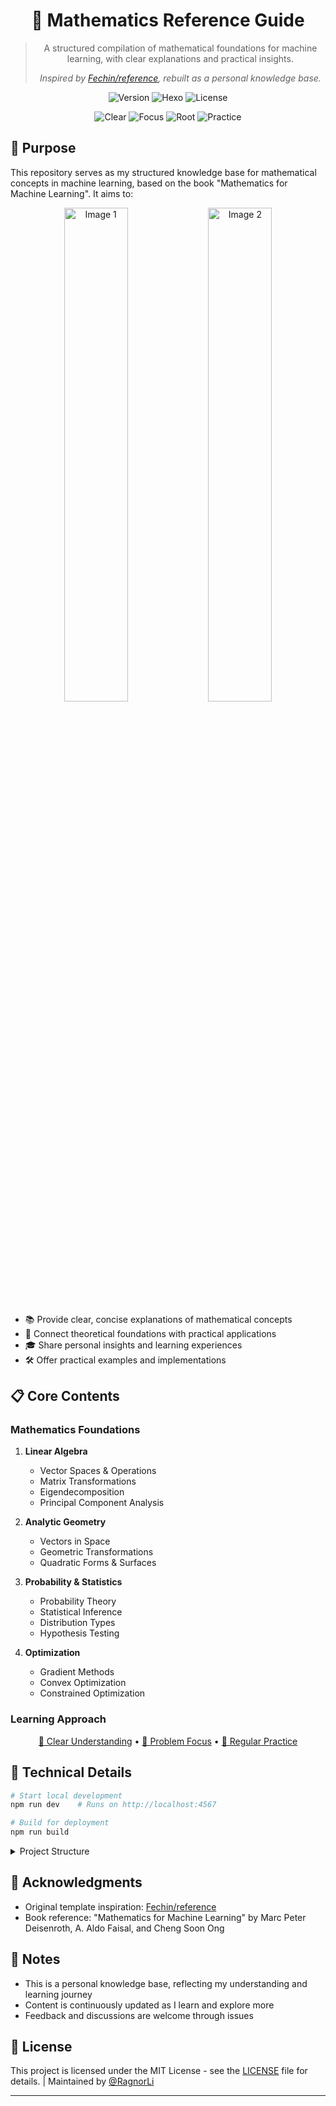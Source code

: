 <div align="center">

# 📖 Mathematics Reference Guide

> A structured compilation of mathematical foundations for machine learning, with clear explanations and practical insights.
> 
> *Inspired by [Fechin/reference](https://github.com/Fechin/reference), rebuilt as a personal knowledge base.*

<p align="center">
  <img alt="Version" src="https://img.shields.io/badge/version-1.0.0-brightgreen?style=for-the-badge" />
  <img alt="Hexo" src="https://img.shields.io/badge/hexo-5.4.2-blue?style=for-the-badge" />
  <img alt="License" src="https://img.shields.io/badge/License-MIT-yellow?style=for-the-badge" />
</p>

<p align="center">
  <a><img alt="Clear" src="https://img.shields.io/badge/Clear-Clear_Your_Mind-green?style=for-the-badge" /></a>
  <a><img alt="Focus" src="https://img.shields.io/badge/Focus-Target_Problem-skyblue?style=for-the-badge" /></a>
  <a><img alt="Root" src="https://img.shields.io/badge/Root-First_Principles-black?style=for-the-badge" /></a>
  <a><img alt="Practice" src="https://img.shields.io/badge/Practice-Iterative_Learning-darkblue?style=for-the-badge" /></a>
</p>

</div>

## 🎯 Purpose

This repository serves as my structured knowledge base for mathematical concepts in machine learning, based on the book "Mathematics for Machine Learning". It aims to:

<p align="center">
  <img src="[Mathematic_0.png](https://github.com/RagnorLi/Mathematics/blob/main/Mathematic_0.png)" alt="Image 1" width="45%">
  <img src="[Mathematic_1.png](https://github.com/RagnorLi/Mathematics/blob/main/Mathematic_1.png)" alt="Image 2" width="45%">
</p>

- 📚 Provide clear, concise explanations of mathematical concepts
- 🔗 Connect theoretical foundations with practical applications
- 🎓 Share personal insights and learning experiences
- 🛠️ Offer practical examples and implementations

## 📋 Core Contents

### Mathematics Foundations
1. **Linear Algebra**
   - Vector Spaces & Operations
   - Matrix Transformations
   - Eigendecomposition
   - Principal Component Analysis

2. **Analytic Geometry**
   - Vectors in Space
   - Geometric Transformations
   - Quadratic Forms & Surfaces

3. **Probability & Statistics**
   - Probability Theory
   - Statistical Inference
   - Distribution Types
   - Hypothesis Testing

4. **Optimization**
   - Gradient Methods
   - Convex Optimization
   - Constrained Optimization

### Learning Approach
<div align="center">
<p align="center">
  <a href="#mind">🧠 Clear Understanding</a> •
  <a href="#focus">🎯 Problem Focus</a> •
  <a href="#practice">📝 Regular Practice</a>
</p>
</div>

## 🔧 Technical Details

```bash
# Start local development
npm run dev    # Runs on http://localhost:4567

# Build for deployment
npm run build
```

<details>
<summary>Project Structure</summary>

```
.
├── content/              # Main content files
│   ├── linear-algebra/
│   ├── geometry/
│   ├── probability/
│   └── optimization/
├── themes/
│   └── coo/             # Custom theme
└── package.json
```
</details>

## 🙏 Acknowledgments

- Original template inspiration: [Fechin/reference](https://github.com/Fechin/reference)
- Book reference: "Mathematics for Machine Learning" by Marc Peter Deisenroth, A. Aldo Faisal, and Cheng Soon Ong

## 📝 Notes

- This is a personal knowledge base, reflecting my understanding and learning journey
- Content is continuously updated as I learn and explore more
- Feedback and discussions are welcome through issues

## 📃 License

This project is licensed under the MIT License - see the [LICENSE](LICENSE) file for details. | Maintained by [@RagnorLi](https://github.com/RagnorLi) 

<div align="center">

---

</div>
